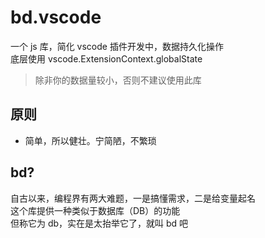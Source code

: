 # bd.vscode
一个 js 库，简化 vscode 插件开发中，数据持久化操作  
底层使用 vscode.ExtensionContext.globalState  

> 除非你的数据量较小，否则不建议使用此库

## 原则
+ 简单，所以健壮。宁简陋，不繁琐

## bd?
自古以来，编程界有两大难题，一是搞懂需求，二是给变量起名  
这个库提供一种类似于数据库（DB）的功能  
但称它为 db，实在是太抬举它了，就叫 bd 吧  
